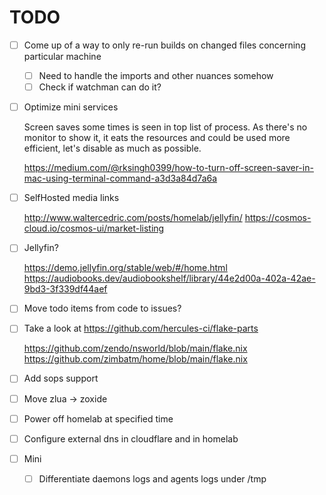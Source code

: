 # TODO

- [ ] Come up of a way to only re-run builds on changed files concerning particular machine
  - [ ] Need to handle the imports and other nuances somehow
  - [ ] Check if watchman can do it?

- [ ] Optimize mini services

  Screen saves some times is seen in top list of process. As there's no monitor to show it, it eats the resources and could be used more efficient, let's disable as much as possible.
  
  https://medium.com/@rksingh0399/how-to-turn-off-screen-saver-in-mac-using-terminal-command-a3d3a84d7a6a

- [ ] SelfHosted media links

  http://www.waltercedric.com/posts/homelab/jellyfin/
  https://cosmos-cloud.io/cosmos-ui/market-listing

- [ ] Jellyfin?

  https://demo.jellyfin.org/stable/web/#/home.html
  https://audiobooks.dev/audiobookshelf/library/44e2d00a-402a-42ae-9bd3-3f339df44aef

- [ ] Move todo items from code to issues?
- [ ] Take a look at https://github.com/hercules-ci/flake-parts

  https://github.com/zendo/nsworld/blob/main/flake.nix
  https://github.com/zimbatm/home/blob/main/flake.nix

- [ ] Add sops support
- [ ] Move zlua -> zoxide
- [ ] Power off homelab at specified time
- [ ] Configure external dns in cloudflare and in homelab
- [ ] Mini
  - [ ] Differentiate daemons logs and agents logs under /tmp
